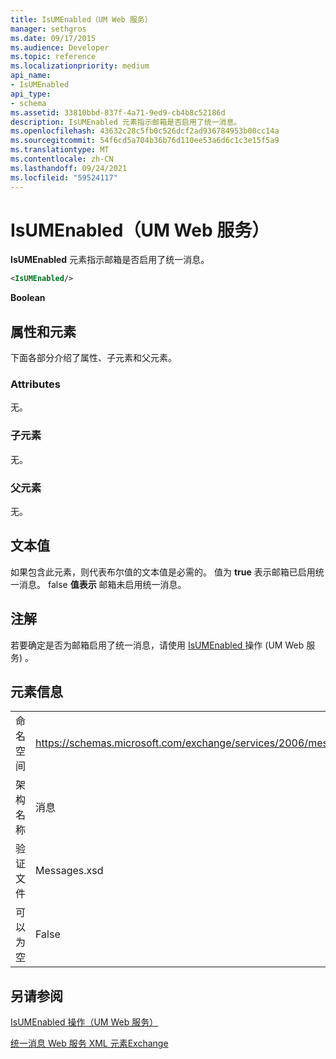 ```yaml
---
title: IsUMEnabled（UM Web 服务）
manager: sethgros
ms.date: 09/17/2015
ms.audience: Developer
ms.topic: reference
ms.localizationpriority: medium
api_name:
- IsUMEnabled
api_type:
- schema
ms.assetid: 33810bbd-837f-4a71-9ed9-cb4b8c52186d
description: IsUMEnabled 元素指示邮箱是否启用了统一消息。
ms.openlocfilehash: 43632c28c5fb0c526dcf2ad936784953b00cc14a
ms.sourcegitcommit: 54f6cd5a704b36b76d110ee53a6d6c1c3e15f5a9
ms.translationtype: MT
ms.contentlocale: zh-CN
ms.lasthandoff: 09/24/2021
ms.locfileid: "59524117"
---
```

# <a name="isumenabled-um-web-service"></a>IsUMEnabled（UM Web 服务）

**IsUMEnabled** 元素指示邮箱是否启用了统一消息。 
  
```xml
<IsUMEnabled/>
```

 **Boolean**
## <a name="attributes-and-elements"></a>属性和元素

下面各部分介绍了属性、子元素和父元素。
  
### <a name="attributes"></a>Attributes

无。
  
### <a name="child-elements"></a>子元素

无。
  
### <a name="parent-elements"></a>父元素

无。
  
## <a name="text-value"></a>文本值

如果包含此元素，则代表布尔值的文本值是必需的。 值为 **true** 表示邮箱已启用统一消息。 false **值表示** 邮箱未启用统一消息。 
  
## <a name="remarks"></a>注解

若要确定是否为邮箱启用了统一消息，请使用 [IsUMEnabled ](isumenabled-operation-um-web-service.md)操作 (UM Web 服务) 。
  
## <a name="element-information"></a>元素信息

|||
|:-----|:-----|
|命名空间  <br/> |https://schemas.microsoft.com/exchange/services/2006/messages  <br/> |
|架构名称  <br/> |消息  <br/> |
|验证文件  <br/> |Messages.xsd  <br/> |
|可以为空  <br/> |False  <br/> |
   
## <a name="see-also"></a>另请参阅



[IsUMEnabled 操作（UM Web 服务）](isumenabled-operation-um-web-service.md)


[统一消息 Web 服务 XML 元素Exchange](unified-messaging-web-service-xml-elements-for-exchange.md)

